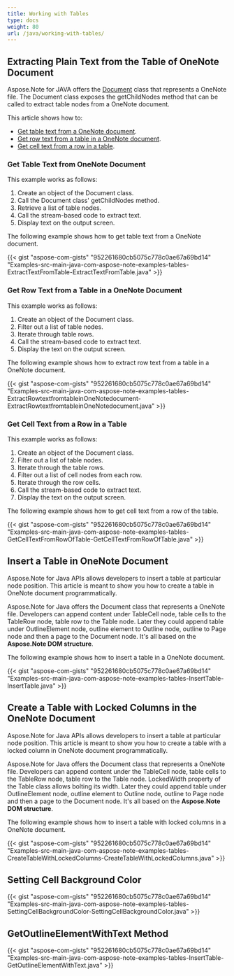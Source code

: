 ```yaml
---
title: Working with Tables
type: docs
weight: 80
url: /java/working-with-tables/
---
```


## **Extracting Plain Text from the Table of OneNote Document**
Aspose.Note for JAVA offers the [Document](http://www.aspose.com/api/java/note/com.aspose.note/classes/Document) class that represents a OneNote file. The Document class exposes the getChildNodes method that can be called to extract table nodes from a OneNote document.

This article shows how to:

- [Get table text from a OneNote document](/note/java/working-with-tables/).
- [Get row text from a table in a OneNote document](/note/java/working-with-tables/).
- [Get cell text from a row in a table](/note/java/working-with-tables/).
### **Get Table Text from OneNote Document**
This example works as follows:

1. Create an object of the Document class.
1. Call the Document class' getChildNodes method.
1. Retrieve a list of table nodes.
1. Call the stream-based code to extract text.
1. Display text on the output screen.

The following example shows how to get table text from a OneNote document.

{{< gist "aspose-com-gists" "952261680cb5075c778c0ae67a69bd14" "Examples-src-main-java-com-aspose-note-examples-tables-ExtractTextFromTable-ExtractTextFromTable.java" >}}


### **Get Row Text from a Table in a OneNote Document**
This example works as follows:

1. Create an object of the Document class.
1. Filter out a list of table nodes.
1. Iterate through table rows.
1. Call the stream-based code to extract text.
1. Display the text on the output screen.

The following example shows how to extract row text from a table in a OneNote document.

{{< gist "aspose-com-gists" "952261680cb5075c778c0ae67a69bd14" "Examples-src-main-java-com-aspose-note-examples-tables-ExtractRowtextfromtableinOneNotedocument-ExtractRowtextfromtableinOneNotedocument.java" >}}


### **Get Cell Text from a Row in a Table**
This example works as follows:

1. Create an object of the Document class.
1. Filter out a list of table nodes.
1. Iterate through the table rows.
1. Filter out a list of cell nodes from each row.
1. Iterate through the row cells.
1. Call the stream-based code to extract text.
1. Display the text on the output screen.

The following example shows how to get cell text from a row of the table.

{{< gist "aspose-com-gists" "952261680cb5075c778c0ae67a69bd14" "Examples-src-main-java-com-aspose-note-examples-tables-GetCellTextFromRowOfTable-GetCellTextFromRowOfTable.java" >}}
## **Insert a Table in OneNote Document**
Aspose.Note for Java APIs allows developers to insert a table at particular node position. This article is meant to show you how to create a table in OneNote document programmatically.

Aspose.Note for Java offers the Document class that represents a OneNote file. Developers can append content under TableCell node, table cells to the TableRow node, table row to the Table node. Later they could append table under OutlineElement node, outline element to Outline node, outline to Page node and then a page to the Document node. It's all based on the **Aspose.Note DOM structure**.

The following example shows how to insert a table in a OneNote document.

{{< gist "aspose-com-gists" "952261680cb5075c778c0ae67a69bd14" "Examples-src-main-java-com-aspose-note-examples-tables-InsertTable-InsertTable.java" >}}
## **Create a Table with Locked Columns in the OneNote Document**
Aspose.Note for Java APIs allows developers to insert a table at particular node position. This article is meant to show you how to create a table with a locked column in OneNote document programmatically.

Aspose.Note for Java offers the Document class that represents a OneNote file. Developers can append content under the TableCell node, table cells to the TableRow node, table row to the Table node. LockedWidth property of the Table class allows bolting its width. Later they could append table under OutlineElement node, outline element to Outline node, outline to Page node and then a page to the Document node. It's all based on the **Aspose.Note DOM structure**.

The following example shows how to insert a table with locked columns in a OneNote document.

{{< gist "aspose-com-gists" "952261680cb5075c778c0ae67a69bd14" "Examples-src-main-java-com-aspose-note-examples-tables-CreateTableWithLockedColumns-CreateTableWithLockedColumns.java" >}}
## **Setting Cell Background Color**
{{< gist "aspose-com-gists" "952261680cb5075c778c0ae67a69bd14" "Examples-src-main-java-com-aspose-note-examples-tables-SettingCellBackgroundColor-SettingCellBackgroundColor.java" >}}
## **GetOutlineElementWithText Method**
{{< gist "aspose-com-gists" "952261680cb5075c778c0ae67a69bd14" "Examples-src-main-java-com-aspose-note-examples-tables-InsertTable-GetOutlineElementWithText.java" >}}



